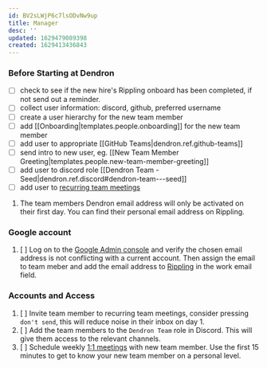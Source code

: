 ```yaml
---
id: BV2sLWjP6c7lsODvNw9up
title: Manager
desc: ''
updated: 1629479089398
created: 1629413436843
---
```


### Before Starting at Dendron
- [ ] check to see if the new hire's Rippling onboard has been completed, if not send out a reminder.
- [ ] collect user information: discord, github, preferred username
- [ ] create a user hierarchy for the new team member
- [ ] add [[Onboarding|templates.people.onboarding]] for the new team member
- [ ] add user to appropriate [[GitHub Teams|dendron.ref.github-teams]]
- [ ] send intro to new user, eg. [[New Team Member Greeting|templates.people.new-team-member-greeting]]
- [ ] add user to discord role [[Dendron Team - Seed|dendron.ref.discord#dendron-team---seed]]
- [ ] add user to [recurring team meetings](https://calendar.google.com/calendar/u/1/r/settings/calendar/Y19oZGs3dmpmdDljaDJtZXFxazZtZnE1YTJ2OEBncm91cC5jYWxlbmRhci5nb29nbGUuY29t)

<!--Full time only -->
1. The team members Dendron email address will only be activated on their first day. You can find their personal email address on Rippling.

### Google account
<!--Full time only -->
1.  [ ] Log on to the [Google Admin console](https://admin.google.com/ac/users) and verify the chosen email address is not conflicting with a current account. Then assign the email to team meber and add the email address to [Rippling](https://app.rippling.com/dashboard) in the work email field.

### Accounts and Access
<!-- Full time -->
1. [ ] Invite team member to recurring team meetings, consider pressing `don't send`, this will reduce noise in their inbox on day 1.
1. [ ] Add the team members to the `Dendron Team` role in Discord. This will give them access to the relevant channels.
1. [ ] Schedule weekly [1:1 meetings](https://about.gitlab.com/handbook/leadership/1-1/) with new team member. Use the first 15 minutes to get to know your new team member on a personal level.

